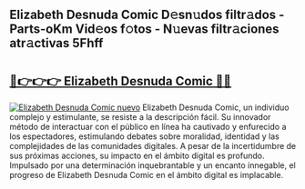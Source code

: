 ## Elizabeth Desnuda Comic D𝚎sn𝚞dos filtr𝚊dos - Parts-oKm Vid𝚎os f𝚘tos - N𝚞evas filtr𝚊ciones atr𝚊ctivas 5Fhff

# <h2><a href="http://mb8bia.tromn.icu/?c=Elizabeth+Desnuda+Comic">🔗👉👉👉 Elizabeth Desnuda Comic 🔗🔗</a></h2>

[![Elizabeth Desnuda Comic nuevo](https://i.imgur.com/pEAQMta.gif)](http://mb8bia.tromn.icu/?c=Elizabeth+Desnuda+Comic)
Elizabeth Desnuda Comic, un individuo complejo y estimulante, se resiste a la descripción fácil. Su innovador método de interactuar con el público en línea ha cautivado y enfurecido a los espectadores, estimulando debates sobre moralidad, identidad y las complejidades de las comunidades digitales. A pesar de la incertidumbre de sus próximas acciones, su impacto en el ámbito digital es profundo. Impulsado por una determinación inquebrantable y un encanto innegable, el progreso de Elizabeth Desnuda Comic en el ámbito digital es implacable.
